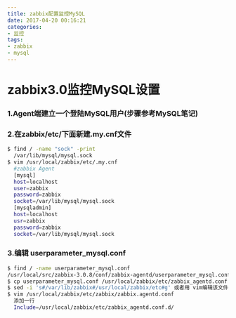 ```yaml
---
title: zabbix配置监控MySQL
date: 2017-04-20 00:16:21
categories:
- 监控
tags:
- zabbix
- mysql
---
```


# zabbix3.0监控MySQL设置

### 1.Agent端建立一个登陆MySQL用户(步骤参考MySQL笔记)

### 2.在zabbix/etc/下面新建.my.cnf文件

```bash
$ find / -name "sock" -print
  /var/lib/mysql/mysql.sock
$ vim /usr/local/zabbix/etc/.my.cnf
  #zabbix Agent
  [mysql]
  host=localhost
  user=zabbix
  password=zabbix
  socket=/var/lib/mysql/mysql.sock
  [mysqladmin]
  host=localhost
  usr=zabbix
  password=zabbix
  socket=/var/lib/mysql/mysql.sock  
```

### 3.编辑 userparameter_mysql.conf 

```bash
$ find / -name userparameter_mysql.conf
/usr/local/src/zabbix-3.0.8/conf/zabbix-agentd/userparameter_mysql.conf
$ cp userparameter_mysql.conf /usr/local/zabbix/etc/zabbix_agentd.conf.d/
$ sed -i 's#/var/lib/zabbix#/usr/local/zabbix/etc#g' 或者用 vim编辑该文件替换掉 home 目录为 .my.cnf 所在的目录
$ vim /usr/local/zabbix/etc/zabbix/zabbix.agentd.conf
  添加一行
  Include=/usr/local/zabbix/etc/zabbix_agentd.conf.d/
```


